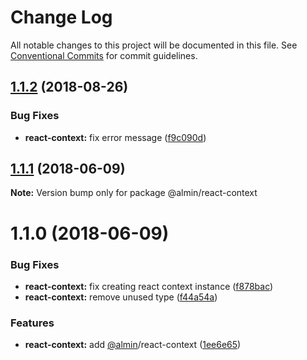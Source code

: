# Change Log

All notable changes to this project will be documented in this file.
See [Conventional Commits](https://conventionalcommits.org) for commit guidelines.

<a name="1.1.2"></a>
## [1.1.2](https://github.com/almin/almin/compare/@almin/react-context@1.1.1...@almin/react-context@1.1.2) (2018-08-26)


### Bug Fixes

* **react-context:** fix error message ([f9c090d](https://github.com/almin/almin/commit/f9c090d))





<a name="1.1.1"></a>
## [1.1.1](https://github.com/almin/almin/compare/@almin/react-context@1.1.0...@almin/react-context@1.1.1) (2018-06-09)




**Note:** Version bump only for package @almin/react-context

<a name="1.1.0"></a>
# 1.1.0 (2018-06-09)


### Bug Fixes

* **react-context:** fix creating react context instance ([f878bac](https://github.com/almin/almin/commit/f878bac))
* **react-context:** remove unused type ([f44a54a](https://github.com/almin/almin/commit/f44a54a))


### Features

* **react-context:** add [@almin](https://github.com/almin)/react-context ([1ee6e65](https://github.com/almin/almin/commit/1ee6e65))
